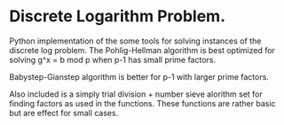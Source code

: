 Discrete Logarithm Problem. 
=================

Python implementation of the some tools for solving instances of the discrete
log problem. The Pohlig-Hellman algorithm is best optimized for solving 
g^x = b mod p when p-1 has small prime factors. 

Babystep-Gianstep algorithm is better for p-1 with larger prime factors. 

Also included is a simply trial division + number sieve alorithm set for finding
factors as used in the functions. These functions are rather basic but are 
effect for small cases. 